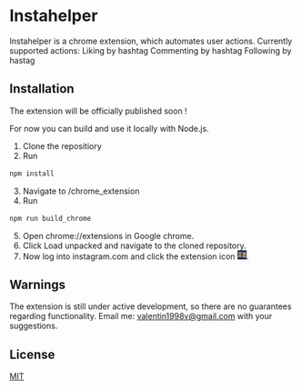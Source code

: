 # Instahelper
Instahelper is a chrome extension, which automates user actions.
Currently supported actions:
Liking by hashtag
Commenting by hashtag
Following by hastag

## Installation
The extension will be officially published soon !

For now you can build and use it locally with Node.js.
1. Clone the repositiory
2. Run
```bash
npm install
```
3. Navigate to /chrome_extension
4. Run
```bash
npm run build_chrome
```
5. Open chrome://extensions in Google chrome.
6. Click Load unpacked and navigate to the cloned repository.
7. Now log into instagram.com and click the extension icon ![alt text](https://raw.githubusercontent.com/valiok98/Instahelper/master/chrome_extension/images/logo16.png).

## Warnings
The extension is still under active development, so there are no guarantees regarding functionality.
Email me: valentin1998v@gmail.com with your suggestions.

## License
[MIT](https://choosealicense.com/licenses/mit/)